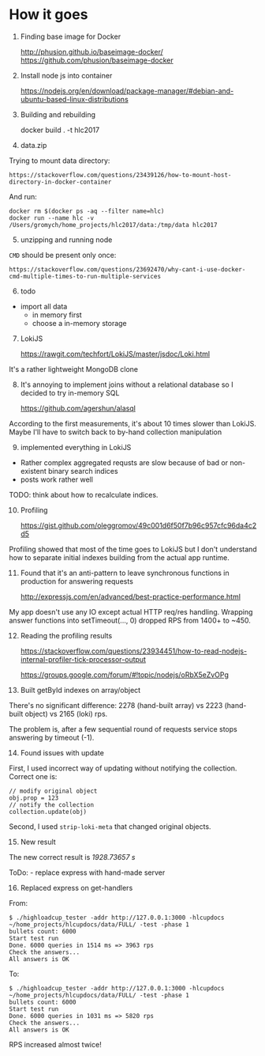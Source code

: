 # How it goes

1. Finding base image for Docker

    http://phusion.github.io/baseimage-docker/
    https://github.com/phusion/baseimage-docker

2. Install node js into container

    https://nodejs.org/en/download/package-manager/#debian-and-ubuntu-based-linux-distributions

3. Building and rebuilding

    docker build . -t hlc2017

4. data.zip

  Trying to mount data directory:

    https://stackoverflow.com/questions/23439126/how-to-mount-host-directory-in-docker-container

  And run:

    docker rm $(docker ps -aq --filter name=hlc)
    docker run --name hlc -v /Users/gromych/home_projects/hlc2017/data:/tmp/data hlc2017


5. unzipping and running node

  `CMD` should be present only once:

    https://stackoverflow.com/questions/23692470/why-cant-i-use-docker-cmd-multiple-times-to-run-multiple-services

6. todo

  - import all data
    - in memory first
    - choose a in-memory storage

7. LokiJS

    https://rawgit.com/techfort/LokiJS/master/jsdoc/Loki.html

  It's a rather lightweight MongoDB clone

8. It's annoying to implement joins without a relational database so I decided to try in-memory SQL

    https://github.com/agershun/alasql

  According to the first measurements, it's about 10 times slower than LokiJS. Maybe I'll have to switch back to by-hand collection manipulation

9. implemented everything in LokiJS

  - Rather complex aggregated requsts are slow because of bad or non-existent binary search indices
  - posts work rather well

  TODO: think about how to recalculate indices.

10. Profiling

    https://gist.github.com/oleggromov/49c001d6f50f7b96c957cfc96da4c2d5

  Profiling showed that most of the time goes to LokiJS but I don't understand how to separate initial indexes building from the actual app runtime.

11. Found that it's an anti-pattern to leave synchronous functions in production for answering requests

    http://expressjs.com/en/advanced/best-practice-performance.html

  My app doesn't use any IO except actual HTTP req/res handling. Wrapping answer functions into setTimeout(..., 0) dropped RPS from 1400+ to ~450.

12. Reading the profiling results

    https://stackoverflow.com/questions/23934451/how-to-read-nodejs-internal-profiler-tick-processor-output

    https://groups.google.com/forum/#!topic/nodejs/oRbX5eZvOPg

13. Built getById indexes on array/object

  There's no significant difference: 2278 (hand-built array) vs 2223 (hand-built object) vs 2165 (loki) rps.

  The problem is, after a few sequential round of requests service stops answering by timeout (-1).

14. Found issues with update

  First, I used incorrect way of updating without notifying the collection. Correct one is:

    // modify original object
    obj.prop = 123
    // notify the collection
    collection.update(obj)

  Second, I used `strip-loki-meta` that changed original objects.

15. New result

  The new correct result is *1928.73657 s*

  ToDo:
    - replace express with hand-made server

16. Replaced express on get-handlers

  From:

    $ ./highloadcup_tester -addr http://127.0.0.1:3000 -hlcupdocs ~/home_projects/hlcupdocs/data/FULL/ -test -phase 1
    bullets count: 6000
    Start test run
    Done. 6000 queries in 1514 ms => 3963 rps
    Check the answers...
    All answers is OK

  To:

    $ ./highloadcup_tester -addr http://127.0.0.1:3000 -hlcupdocs ~/home_projects/hlcupdocs/data/FULL/ -test -phase 1
    bullets count: 6000
    Start test run
    Done. 6000 queries in 1031 ms => 5820 rps
    Check the answers...
    All answers is OK

  RPS increased almost twice!
